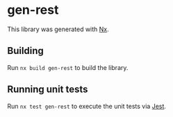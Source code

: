 # gen-rest

This library was generated with [Nx](https://nx.dev).

## Building

Run `nx build gen-rest` to build the library.

## Running unit tests

Run `nx test gen-rest` to execute the unit tests via [Jest](https://jestjs.io).
